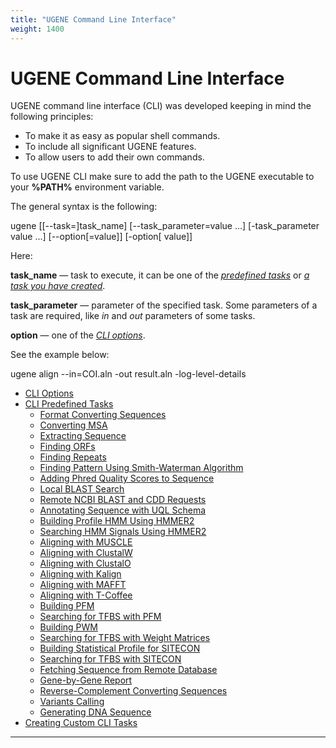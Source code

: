 ```yaml
---
title: "UGENE Command Line Interface"
weight: 1400
---
```



# UGENE Command Line Interface

UGENE command line interface (CLI) was developed keeping in mind the following principles:

*   To make it as easy as popular shell commands.
*   To include all significant UGENE features.
*   To allow users to add their own commands.

To use UGENE CLI make sure to add the path to the UGENE executable to your **%PATH%** environment variable.

The general syntax is the following:

ugene \[\[--task=\]task\_name\] \[--task\_parameter=value ...\] \[-task\_parameter value ...\] \[--option\[=value\]\] \[-option\[ value\]\]

Here:

**task\_name** — task to execute, it can be one of the [_predefined tasks_](cli-predefined-tasks.md) or [_a task you have created_](creating-custom-cli-tasks.md).

**task\_parameter** — parameter of the specified task. Some parameters of a task are required, like _in_ and _out_ parameters of some tasks.

**option** — one of the [_CLI options_](cli-options.md).

See the example below:

ugene align --in=COI.aln -out result.aln -log-level-details

*   [CLI Options](cli-options.md)
*   [CLI Predefined Tasks](cli-predefined-tasks.md)
    *   [Format Converting Sequences](format-converting-sequences.md)
    *   [Converting MSA](converting-msa.md)
    *   [Extracting Sequence](extracting-sequence.md)
    *   [Finding ORFs](finding-orfs.md)
    *   [Finding Repeats](finding-repeats.md)
    *   [Finding Pattern Using Smith-Waterman Algorithm](finding-pattern-using-smith-waterman-algorithm.md)
    *   [Adding Phred Quality Scores to Sequence](adding-phred-quality-scores-to-sequence.md)
    *   [Local BLAST Search](local-blast-search.md)
    *   [Remote NCBI BLAST and CDD Requests](remote-ncbi-blast-and-cdd-requests.md)
    *   [Annotating Sequence with UQL Schema](annotating-sequence-with-uql-schema.md)
    *   [Building Profile HMM Using HMMER2](building-profile-hmm-using-hmmer2.md)
    *   [Searching HMM Signals Using HMMER2](searching-hmm-signals-using-hmmer2.md)
    *   [Aligning with MUSCLE](aligning-with-muscle.md)
    *   [Aligning with ClustalW](aligning-with-clustalw.md)
    *   [Aligning with ClustalO](aligning-with-clustalo.md)
    *   [Aligning with Kalign](aligning-with-kalign.md)
    *   [Aligning with MAFFT](aligning-with-mafft.md)
    *   [Aligning with T-Coffee](aligning-with-t-coffee.md)
    *   [Building PFM](building-pfm.md)
    *   [Searching for TFBS with PFM](searching-for-tfbs-with-pfm.md)
    *   [Building PWM](building-pwm.md)
    *   [Searching for TFBS with Weight Matrices](searching-for-tfbs-with-weight-matrices.md)
    *   [Building Statistical Profile for SITECON](building-statistical-profile-for-sitecon.md)
    *   [Searching for TFBS with SITECON](searching-for-tfbs-with-sitecon.md)
    *   [Fetching Sequence from Remote Database](fetching-sequence-from-remote-database.md)
    *   [Gene-by-Gene Report](gene-by-gene-report.md)
    *   [Reverse-Complement Converting Sequences](reverse-complement-converting-sequences.md)
    *   [Variants Calling](variants-calling.md)
    *   [Generating DNA Sequence](generating-dna-sequence.md)
*   [Creating Custom CLI Tasks](creating-custom-cli-tasks.md)


-------------------------------------------------------------------------------------------------------------------------------------------------------------------------------------------------------------------------------------------------------------------------------------------------------------------------------------------------------------------------------------------------------------------------------------------------------------------------------------------------------------------------------------------------------------------------------------------------------------------------------------------------------------------------------------------------------------------------------------------------------------------------------------------------------------------------------------------------------------------------------------------------------------------------------------------------------------------------------------------------------------------------------------------------------------------------------------------------------------------------------------------------------------------------------------------------------------------------------------------------------------------------------------------------------------------------------------------------------------------------------------------------------------------------------------------------------------------------------------------------------------------------------------------------------------------------------------------------------------------------------------------------------------------------------------------------------------------------------------------------------------------------------------------------------------------------------------------------------------------------------------------------------------------------------------------------------------------------------------------------------------------------------------------------------------------------------------------------------------------------------------------------------------------------------------------------------------------------------------------------------------------------------------------------------------------------------------------------------------------------------------------------------------------------------------------------------------------------------------------------------------------------------------------------------------
